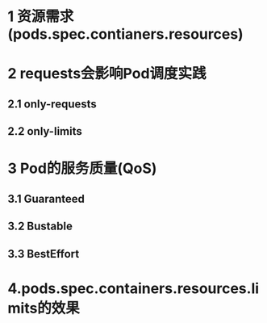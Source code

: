 # 1 资源需求(pods.spec.contianers.resources)



# 2 requests会影响Pod调度实践
## 2.1 only-requests


## 2.2 only-limits


# 3 Pod的服务质量(QoS)

## 3.1 Guaranteed 

## 3.2 Bustable

## 3.3 BestEffort


# 4.pods.spec.containers.resources.limits的效果

